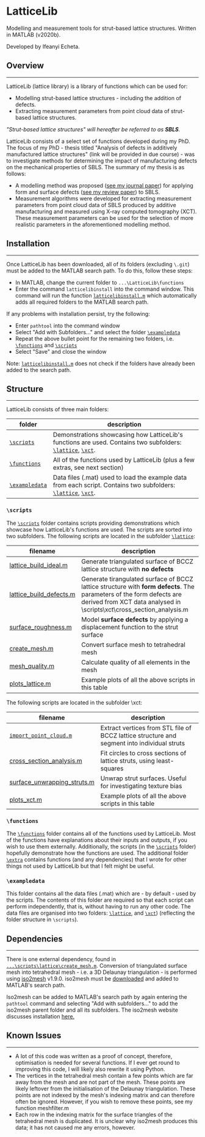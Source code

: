 # LatticeLib
Modelling and measurement tools for strut-based lattice structures. Written in MATLAB (v2020b).

Developed by Ifeanyi Echeta.

## Overview
---
LatticeLib (lattice library) is a library of functions which can be used for:
- Modelling strut-based lattice structures - including the addition of defects.
- Extracting measurement parameters from point cloud data of strut-based lattice structures.

*"Strut-based lattice structures" will hereafter be referred to as **SBLS**.*

LatticeLib consists of a select set of functions developed during my PhD. The focus of my PhD - thesis titled "Analysis of defects in additively manufactured lattice structures" (link will be provided in due course) - was to investigate methods for determining the impact of manufacturing defects on the mechanical properties of SBLS. The summary of my thesis is as follows:
- A modelling method was proposed ([see my journal paper](https://www.sciencedirect.com/science/article/pii/S2214860421004607)) for applying form and surface defects ([see my review paper](https://link.springer.com/article/10.1007/s00170-019-04753-4)) to SBLS.
- Measurement algorithms were developed for extracting measurement parameters from point cloud data of SBLS produced by additive manufacturing and measured using X-ray computed tomography (XCT). These measurement parameters can be used for the selection of more realistic parameters in the aforementioned modelling method.

## Installation
---
Once LatticeLib has been downloaded, all of its folders (excluding `\.git`) must be added to the MATLAB search path. To do this, follow these steps:
* In MATLAB, change the current folder to `...\LatticeLib\functions`
* Enter the command `latticelibinstall` into the command window. This command will run the function [`latticelibinstall.m`](/functions/latticelibinstall.m) which automatically adds all required folders to the MATLAB search path.

If any problems with installation persist, try the following:
* Enter `pathtool` into the command window
* Select "Add with Subfolders..." and select the folder [`\exampledata`](/exampledata/)
* Repeat the above bullet point for the remaining two folders, i.e. [`\functions`](/functions/) and [`\scripts`](/scripts/)
* Select "Save" and close the window

Note: [`latticelibinstall.m`](/functions/latticelibinstall.m) does not check if the folders have already been added to the search path.

## Structure
---
LatticeLib consists of three main folders:

|folder|description|
|------------|-------|
| [`\scripts`](/scripts/)         | Demonstrations showcasing how LatticeLib's functions are used. Contains two subfolders: [`\lattice`](/scripts/lattice/), [`\xct`](/scripts/xct/). |
| [`\functions`](/functions/)        | All of the functions used by LatticeLib (plus a few extras, see next section)  |
| [`\exampledata`](/exampledata/)      | Data files (.mat) used to load the example data from each script. Contains two subfolders: [`\lattice`](/exampledata/lattice/), [`\xct`](/exampledata/xct/).   |

### `\scripts`
The [`\scripts`](/scripts/) folder contains scripts providing demonstrations which showcase how LatticeLib's functions are used. The scripts are sorted into two subfolders. The following scripts are located in the subfolder [`\lattice`](/scripts/lattice/):

|filename|description|
|------------|-------|
|[lattice_build_ideal.m](/scripts/lattice/lattice_build_ideal.m)| Generate triangulated surface of BCCZ lattice structure with **no defects**|
|[lattice_build_defects.m](/scripts/lattice/lattice_build_defects.m)|Generate tirangulated surface of BCCZ lattice structure with **form defects**. The parameters of the form defects are derived from XCT data analysed in \scripts\xct\cross_section_analysis.m|
|[surface_roughness.m](/scripts/lattice/surface_roughness.m)|Model **surface defects** by applying a displacement function to the strut surface|
|[create_mesh.m](/scripts/lattice/create_mesh.m)|Convert surface mesh to tetrahedral mesh|
|[mesh_quality.m](/scripts/lattice/mesh_quality.m)|Calculate quality of all elements in the mesh|
|[plots_lattice.m](/scripts/lattice/plots_lattice.m)|Example plots of all the above scripts in this table|

The following scripts are located in the subfolder \xct:

|filename|description|
|------------|-------|
|[`import_point_cloud.m`](/scripts/xct/import_point_cloud.m)|Extract vertices from STL file of BCCZ lattice structure and segment into individual struts|
|[cross_section_analysis.m](/scripts/xct/cross_section_analysis.m)|Fit circles to cross sections of lattice struts, using least-squares|
|[surface_unwrapping_struts.m](/scripts/xct/surface_unwrapping_struts.m)|Unwrap strut surfaces. Useful for investigating texture bias|
|[plots_xct.m](/scripts/xct/plots_xct.m)|Example plots of all the above scripts in this table|

### `\functions`
The [`\functions`](/functions) folder contains all of the functions used by LatticeLib. Most of the functions have explanations about their inputs and outputs, if you wish to use them externally. Additionally, the scripts (in the [`\scripts`](/scripts/) folder) hopefully demonstrate how the functions are used. The additional folder [`\extra`](/functions/extra/) contains functions (and any dependencies) that I wrote for other things not used by LatticeLib but that I felt might be useful.

### `\exampledata`

This folder contains all the data files (.mat) which are - by default - used by the scripts. The contents of this folder are required so that each script can perform independently, that is, without having to run any other code. The data files are organised into two folders: [`\lattice`](/exampledata/lattice/), and [`\xct`](/exampledata/xct/)) (reflecting the folder structure in `\scripts`).

## Dependencies
---
There is one external dependency, found in [`...\scripts\lattice\create_mesh.m`](/scripts/lattice/create_mesh.m). Conversion of triangulated surface mesh into tetrahedral mesh - i.e. a 3D Delaunay triangulation - is performed using [iso2mesh](http://iso2mesh.sourceforge.net/cgi-bin/index.cgi?Home) v1.9.0. iso2mesh must be [downloaded](http://iso2mesh.sourceforge.net/cgi-bin/index.cgi?Download) and added to MATLAB's search path.

Iso2mesh can be added to MATLAB's search path by again entering the `pathtool` command and selecting "Add with subfolders..." to add the iso2mesh parent folder and all its subfolders. The iso2mesh website discusses installation [here.](http://iso2mesh.sourceforge.net/cgi-bin/index.cgi?Doc/Installation)

## Known Issues
---
- A lot of this code was written as a proof of concept, therefore, optimisation is needed for several functions. If I ever get round to improving this code, I will likely also rewrite it using Python.
- The vertices in the tetrahedral mesh contain a few points which are far away from the mesh and are not part of the mesh. These points are likely leftover from the initialisation of the Delaunay triangulation. These points are not indexed by the mesh's indexing matrix and can therefore often be ignored. However, if you wish to remove these points, see my function meshfilter.m
- Each row in the indexing matrix for the surface triangles of the tetrahedral mesh is duplicated. It is unclear why iso2mesh produces this data; it has not caused me any errors, however.

